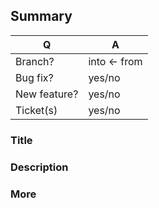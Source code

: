 ## Summary
| Q            | A                                                                                                                      |
|--------------|------------------------------------------------------------------------------------------------------------------------|
| Branch?      | into <- from <!-- see below -->                                                                                        |
| Bug fix?     | yes/no                                                                                                                 |
| New feature? | yes/no                                                                                                                 |
| Ticket(s)    | yes/no <!-- prefix each issue number with "Fix #", no need to create an issue if none exist, explain below instead --> |

### Title
### Description
### More
